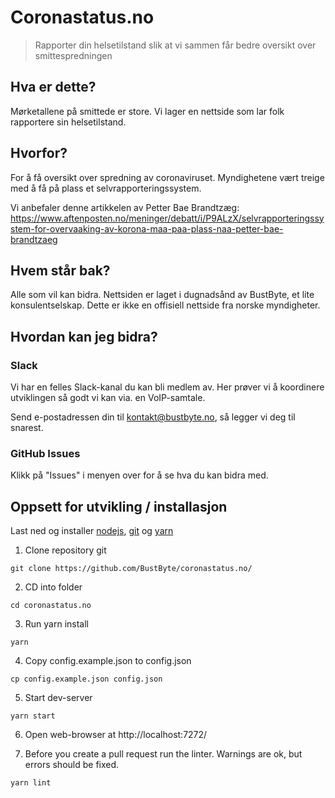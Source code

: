 # Coronastatus.no
> Rapporter din helsetilstand slik at vi sammen får bedre oversikt over smittespredningen

## Hva er dette?
Mørketallene på smittede er store. Vi lager en nettside som lar folk rapportere sin helsetilstand.

## Hvorfor?
For å få oversikt over spredning av coronaviruset. Myndighetene vært treige med å få på plass et selvrapporteringssystem.

Vi anbefaler denne artikkelen av Petter Bae Brandtzæg: https://www.aftenposten.no/meninger/debatt/i/P9ALzX/selvrapporteringssystem-for-overvaaking-av-korona-maa-paa-plass-naa-petter-bae-brandtzaeg

## Hvem står bak?
Alle som vil kan bidra. Nettsiden er laget i dugnadsånd av BustByte, et lite konsulentselskap. Dette er ikke en offisiell nettside fra norske myndigheter.

## Hvordan kan jeg bidra?

### Slack
Vi har en felles Slack-kanal du kan bli medlem av. Her prøver vi å koordinere utviklingen så godt vi kan via. en VoIP-samtale.

Send e-postadressen din til kontakt@bustbyte.no, så legger vi deg til snarest. 

### GitHub Issues
Klikk på "Issues" i menyen over for å se hva du kan bidra med.

## Oppsett for utvikling / installasjon

Last ned og installer [nodejs](https://nodejs.org),
[git](https://git-scm.com/downloads) og [yarn](https://yarnpkg.com/)

1. Clone repository git

  `git clone https://github.com/BustByte/coronastatus.no/`

2. CD into folder

  `cd coronastatus.no`

3. Run yarn install

  `yarn`

4. Copy config.example.json to config.json

  `cp config.example.json config.json`

5. Start dev-server

  `yarn start`

6. Open web-browser at http://localhost:7272/

7. Before you create a pull request run the linter. Warnings are ok, but errors should be fixed.

  `yarn lint`

